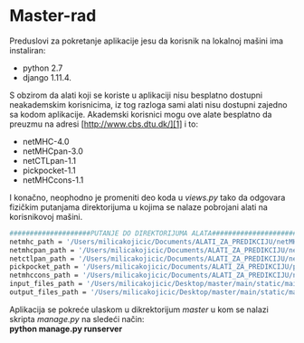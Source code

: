 # Master-rad

Preduslovi za pokretanje aplikacije jesu da korisnik na lokalnoj mašini ima instaliran:
- python 2.7
- django 1.11.4.

S obzirom da alati koji se koriste u aplikaciji nisu besplatno dostupni neakademskim korisnicima, iz
tog razloga sami alati nisu dostupni zajedno sa kodom aplikacije. Akademski korisnici mogu ove alate besplatno da preuzmu na adresi [http://www.cbs.dtu.dk/][1] i to:
- netMHC-4.0
- netMHCpan-3.0
- netCTLpan-1.1
- pickpocket-1.1
- netMHCcons-1.1

I konačno, neophodno je promeniti deo koda u *views.py* tako da odgovara fizičkim putanjama direktorijuma u kojima se nalaze pobrojani alati na korisnikovoj mašini. 

```sh
####################PUTANJE DO DIREKTORIJUMA ALATA########################
netmhc_path = '/Users/milicakojicic/Documents/ALATI_ZA_PREDIKCIJU/netMHC-4.0'
netmhcpan_path = '/Users/milicakojicic/Documents/ALATI_ZA_PREDIKCIJU/netMHCpan-3.0'
netctlpan_path = '/Users/milicakojicic/Documents/ALATI_ZA_PREDIKCIJU/netCTLpan-1.1'
pickpocket_path = '/Users/milicakojicic/Documents/ALATI_ZA_PREDIKCIJU/pickpocket-1.1'
netmhccons_path = '/Users/milicakojicic/Documents/ALATI_ZA_PREDIKCIJU/netMHCcons-1.1'
input_files_path = '/Users/milicakojicic/Desktop/master/main/static/main/input_files/'
output_files_path = '/Users/milicakojicic/Desktop/master/main/static/main/output_files/'
```

Aplikacija se pokreće ulaskom u dikrektorijum *master* u kom se nalazi skripta  *manage.py*  na sledeći način: <br /> 
**python manage.py runserver**

[1]: http://www.cbs.dtu.dk/ 
